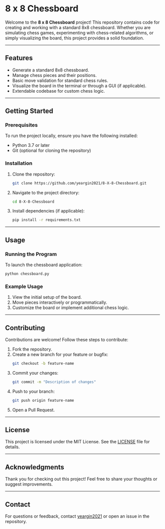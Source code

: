 
# 8 x 8 Chessboard

Welcome to the **8 x 8 Chessboard** project! This repository contains code for creating and working with a standard 8x8 chessboard. Whether you are simulating chess games, experimenting with chess-related algorithms, or simply visualizing the board, this project provides a solid foundation.

---

## Features

- Generate a standard 8x8 chessboard.
- Manage chess pieces and their positions.
- Basic move validation for standard chess rules.
- Visualize the board in the terminal or through a GUI (if applicable).
- Extendable codebase for custom chess logic.

---

## Getting Started

### Prerequisites

To run the project locally, ensure you have the following installed:

- Python 3.7 or later
- Git (optional for cloning the repository)

### Installation

1. Clone the repository:
   ```bash
   git clone https://github.com/yeargin2021/8-X-8-Chessboard.git
   ```
2. Navigate to the project directory:
   ```bash
   cd 8-X-8-Chessboard
   ```
3. Install dependencies (if applicable):
   ```bash
   pip install -r requirements.txt
   ```

---

## Usage

### Running the Program

To launch the chessboard application:
```bash
python chessboard.py
```

### Example Usage
1. View the initial setup of the board.
2. Move pieces interactively or programmatically.
3. Customize the board or implement additional chess logic.

---

## Contributing

Contributions are welcome! Follow these steps to contribute:

1. Fork the repository.
2. Create a new branch for your feature or bugfix:
   ```bash
   git checkout -b feature-name
   ```
3. Commit your changes:
   ```bash
   git commit -m "Description of changes"
   ```
4. Push to your branch:
   ```bash
   git push origin feature-name
   ```
5. Open a Pull Request.

---

## License

This project is licensed under the MIT License. See the [LICENSE](LICENSE) file for details.

---

## Acknowledgments

Thank you for checking out this project! Feel free to share your thoughts or suggest improvements.

---

## Contact

For questions or feedback, contact [yeargin2021](https://github.com/yeargin2021) or open an issue in the repository.
